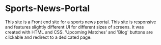 # Sports-News-Portal 

This site is a Front end site for a sports news portal.
This site is responsive and features slightly different UI for different sizes of screens. 
It was created with HTML and CSS.
'Upcoming Matches' and 'Blog' buttons are clickable and redirect to a dedicated page.
